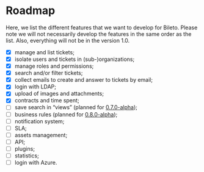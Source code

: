 # Roadmap

Here, we list the different features that we want to develop for Bileto.
Please note we will not necessarily develop the features in the same order as the list.
Also, everything will not be in the version 1.0.

- [x] manage and list tickets;
- [x] isolate users and tickets in (sub-)organizations;
- [x] manage roles and permissions;
- [x] search and/or filter tickets;
- [x] collect emails to create and answer to tickets by email;
- [x] login with LDAP;
- [x] upload of images and attachments;
- [x] contracts and time spent;
- [ ] save search in “views” (planned for [0.7.0-alpha](https://github.com/Probesys/bileto/milestone/9));
- [ ] business rules (planned for [0.8.0-alpha](https://github.com/Probesys/bileto/milestone/7));
- [ ] notification system;
- [ ] <abbr>SLA</abbr>;
- [ ] assets management;
- [ ] <abbr>API</abbr>;
- [ ] plugins;
- [ ] statistics;
- [ ] login with Azure.
